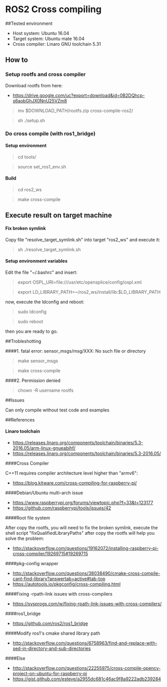 # ROS2 Cross compiling

##Tested environment
* Host system: Ubuntu 16.04
* Target system: Ubuntu mate 16.04
* Cross compiler: Linaro GNU toolchain 5.31

## How to

### Setup rootfs and cross compiler

Download rootfs from here:

* https://drive.google.com/uc?export=download&id=0B2DQhcp-s6aobGhJX0NnU25VZm8

> mv $DOWNLOAD_PATH/rootfs.zip cross-compile-ros2/

> sh ./setup.sh

### Do cross compile (with ros1_bridge)

#### Setup environment

> cd tools/

> source set_ros1_env.sh

#### Build 

> cd ros2_ws

> make cross-compile

## Execute result on target machine

#### Fix broken symlink

Copy file "resolve_target_symlink.sh" into target "ros2_ws" and execute it:

> sh ./resolve_target_symlink.sh

#### Setup environment variables

Edit the file "~/.bashrc" and insert:

> export OSPL_URI=file:///usr/etc/opensplice/config/ospl.xml

> export LD_LIBRARY_PATH=~/ros2_ws/install/lib:$LD_LIBRARY_PATH

now, execute the ldconfig and reboot:

> sudo ldconfig

> sudo reboot

then you are ready to go.

##Trobleshotting

####1. fatal error: sensor_msgs/msg/XXX: No such file or directory

> make sensor_msgs

> make cross-compile

####2. Permission denied

> chown -R username rootfs

##Issues

Can only compile without test code and examples

##References

#### Linaro toolchain

* https://releases.linaro.org/components/toolchain/binaries/5.3-2016.05/arm-linux-gnueabihf/
* https://releases.linaro.org/components/toolchain/binaries/5.3-2016.05/

####Cross Compiler

C++11 requires compiler architecture level higher than "armv6":

* https://blog.kitware.com/cross-compiling-for-raspberry-pi/

####Debian/Ubuntu multi-arch issue

* https://www.raspberrypi.org/forums/viewtopic.php?f=33&t=123177
* https://github.com/raspberrypi/tools/issues/42

####Root file system

After copy the rootfs, you will need to fix the broken symlink, execute the shell script "fixQualifiedLibraryPaths" after copy the rootfs will help you solve the problem:

* http://stackoverflow.com/questions/19162072/installing-raspberry-pi-cross-compiler/19269715#19269715

####pkg-config wrapper

* http://stackoverflow.com/questions/38038490/cmake-cross-compile-cant-find-library?answertab=active#tab-top 
* https://autotools.io/pkgconfig/cross-compiling.html

####Fixing -rpath-link issues with cross-compilers

* https://sysprogs.com/w/fixing-rpath-link-issues-with-cross-compilers/

####ros1_bridge

* https://github.com/ros2/ros1_bridge

####Modify ros1's cmake shared library path

* http://stackoverflow.com/questions/6758963/find-and-replace-with-sed-in-directory-and-sub-directories

####Else

* http://stackoverflow.com/questions/22255975/cross-compile-opencv-project-on-ubuntu-for-raspberry-pi
* https://gist.github.com/esteve/a2955dc681c46ac9f8a9222adb239284
